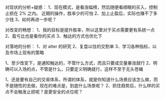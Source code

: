 对现状的分析+疑惑：
1、现在模式，是看涨幅榜，然后随便看顺眼的买入，控制止损在 2% 之内。 近期的操作，胜率少的可怕
2、加上止盈后，实际也赚不了多少钱
3、如何再进一步呢？

对改变的畅想：
1、我的目标是提升胜率，所以这里对于买点需要更有系统一点
2、盈亏比也是看你的买点
3、触达的方式也优化下


对落地的分析：
1、对 alter 的研究
2、复盘以往的交割单
3、学习各种指标，以及市场上现有的策略


1、至少改变下，是通知触达的，不管什么方式，而且只要成交量暴涨就行
2、明确可以入场的点，不管是什么，只要定义明确就行，这样不至于无头苍蝇


1、还是要有自己的交易体系，所谓的体系，就是你知道什么场景应该怎么做，而不是随性的去做，现在的难点是，到底什么场景呢？
2、抓住趋势后，什么样的买点不会触发止损呢？是更安全的点位呢？